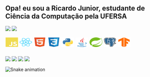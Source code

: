 ## Opa! eu sou a Ricardo Junior, estudante de Ciência da Computação pela UFERSA

<div>
  <a herf="https://github.com/RicardoJun10r"></a>
  <img height="150em" src="https://github-readme-stats.vercel.app/api?username=RicardoJun10r&show_icons=true&theme=dracula&count_private=true"></img>
  <img height="150em" src="https://github-readme-stats.vercel.app/api/top-langs/?username=RicardoJun10r&langs_count=8&theme=dracula&layout=compact"></img>
</div>

<div style="display: inline_block"><br>
  <img align="center" alt="Ricardo-Js" height="30" width="40" src="https://raw.githubusercontent.com/devicons/devicon/master/icons/javascript/javascript-plain.svg">
  <img align="center" alt="Ricardo-React" height="30" width="40" src="https://raw.githubusercontent.com/devicons/devicon/master/icons/react/react-original.svg">
  <img align="center" alt="Ricardo-HTML" height="30" width="40" src="https://raw.githubusercontent.com/devicons/devicon/master/icons/html5/html5-original.svg">
  <img align="center" alt="Ricardo-CSS" height="30" width="40" src="https://raw.githubusercontent.com/devicons/devicon/master/icons/css3/css3-original.svg">
  <img align="center" alt="Ricardo-Python" height="30" width="40" src="https://raw.githubusercontent.com/devicons/devicon/master/icons/python/python-original.svg">
  <img align="center" alt="Ricardo-java" height="30" width="40" src="https://raw.githubusercontent.com/devicons/devicon/master/icons/java/java-original.svg">
  <img align="center" alt="Ricardo-spring" height="30" width="40" src="https://raw.githubusercontent.com/devicons/devicon/master/icons/spring/spring-original.svg">
  <img align="center" alt="Ricardo-postgres" height="30" width="40" src="https://raw.githubusercontent.com/devicons/devicon/master/icons/postgresql/postgresql-original.svg">
  <img align="center" alt="Ricardo-tensorflow" height="30" width="40" src="https://raw.githubusercontent.com/devicons/devicon/master/icons/tensorflow/tensorflow-original.svg">
</div>



  ##
 
<div> 
  <a href="https://instagram.com/ricardo_jun10r" target="_blank"><img src="https://img.shields.io/badge/-Instagram-%23E4405F?style=for-the-badge&logo=instagram&logoColor=white" target="_blank"></a>
 <a href="https://discord.gg/Ricardo Júnior#4713" target="_blank"><img src="https://img.shields.io/badge/Discord-7289DA?style=for-the-badge&logo=discord&logoColor=white" target="_blank"></a> 
  <a href = "mailto:ricardojunior0110@gmail.com"><img src="https://img.shields.io/badge/-Gmail-%23333?style=for-the-badge&logo=gmail&logoColor=white" target="_blank"></a>
  <a href="https://www.linkedin.com/in/ricardo-j%C3%BAnior-016476266" target="_blank"><img src="https://img.shields.io/badge/-LinkedIn-%230077B5?style=for-the-badge&logo=linkedin&logoColor=white" target="_blank"></a> 
  
</div>

![Snake animation]()
